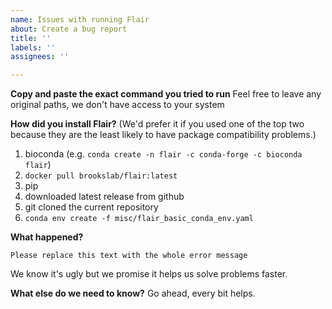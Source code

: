 ```yaml
---
name: Issues with running Flair
about: Create a bug report
title: ''
labels: ''
assignees: ''

---
```


**Copy and paste the exact command you tried to run**
Feel free to leave any original paths, we don't have access to your system

**How did you install Flair?**
(We'd prefer it if you used one of the top two because they are the least likely to have package compatibility problems.)
1. bioconda (e.g. `conda create -n flair -c conda-forge -c bioconda flair`)
2. `docker pull brookslab/flair:latest`
3. pip
4. downloaded latest release from github
5. git cloned the current repository
6. `conda env create -f misc/flair_basic_conda_env.yaml`

**What happened?**

```
Please replace this text with the whole error message
```
We know it's ugly but we promise it helps us solve problems faster.

**What else do we need to know?**
Go ahead, every bit helps.
